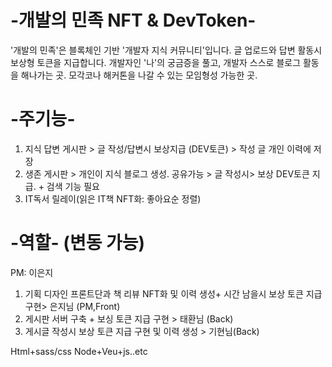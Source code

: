 # -개발의 민족 NFT & DevToken-
'개발의 민족'은 블록체인 기반 '개발자 지식 커뮤니티'입니다.  글 업로드와 답변 활동시 보상형 토큰을 지급합니다.
개발자인 '나'의 궁금증을 풀고, 개발자 스스로 블로그 활동을 해나가는 곳.
모각코나 해커톤을 나갈 수 있는 모임형성 가능한 곳. 

# -주기능-
1. 지식 답변 게시판 > 글 작성/답변시 보상지급 (DEV토큰) > 작성 글 개인 이력에 저장
2. 생존 게시판 > 개인이 지식 블로그 생성. 공유가능 > 글 작성시> 보상 DEV토큰 지급. + 검색 기능 필요
3. IT독서 릴레이(읽은 IT책 NFT화: 좋아요순 정렬) 

# -역할- (변동 가능)
PM: 이은지
1. 기획 디자인 프론트단과 책 리뷰 NFT화 및 이력 생성+ 시간 남을시 보상 토큰 지급 구현> 은지님 (PM,Front) 
2. 게시판 서버 구축 + 보싱 토큰 지급 구현 > 태환님 (Back)
3. 게시글 작성시 보상 토큰 지급 구현 및 이력 생성 > 기현님(Back)


Html+sass/css
Node+Veu+js..etc
